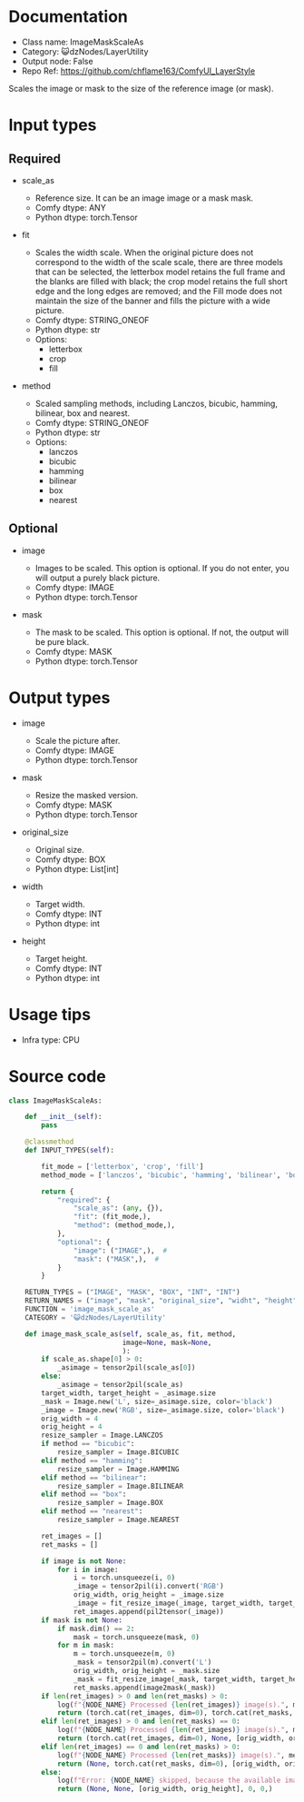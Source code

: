 # Documentation
- Class name: ImageMaskScaleAs
- Category: 😺dzNodes/LayerUtility
- Output node: False
- Repo Ref: https://github.com/chflame163/ComfyUI_LayerStyle

Scales the image or mask to the size of the reference image (or mask).

# Input types

## Required

- scale_as
    - Reference size. It can be an image image or a mask mask.
    - Comfy dtype: ANY
    - Python dtype: torch.Tensor

- fit
    - Scales the width scale. When the original picture does not correspond to the width of the scale scale, there are three models that can be selected, the letterbox model retains the full frame and the blanks are filled with black; the crop model retains the full short edge and the long edges are removed; and the Fill mode does not maintain the size of the banner and fills the picture with a wide picture.
    - Comfy dtype: STRING_ONEOF
    - Python dtype: str
    - Options:
        - letterbox
        - crop
        - fill

- method
    - Scaled sampling methods, including Lanczos, bicubic, hamming, bilinear, box and nearest.
    - Comfy dtype: STRING_ONEOF
    - Python dtype: str
    - Options:
        - lanczos
        - bicubic
        - hamming
        - bilinear
        - box
        - nearest

## Optional

- image
    - Images to be scaled. This option is optional. If you do not enter, you will output a purely black picture.
    - Comfy dtype: IMAGE
    - Python dtype: torch.Tensor

- mask
    - The mask to be scaled. This option is optional. If not, the output will be pure black.
    - Comfy dtype: MASK
    - Python dtype: torch.Tensor

# Output types

- image
    - Scale the picture after.
    - Comfy dtype: IMAGE
    - Python dtype: torch.Tensor

- mask
    - Resize the masked version.
    - Comfy dtype: MASK
    - Python dtype: torch.Tensor

- original_size
    - Original size.
    - Comfy dtype: BOX
    - Python dtype: List[int]

- width
    - Target width.
    - Comfy dtype: INT
    - Python dtype: int

- height
    - Target height.
    - Comfy dtype: INT
    - Python dtype: int

# Usage tips
- Infra type: CPU

# Source code
```python
class ImageMaskScaleAs:

    def __init__(self):
        pass

    @classmethod
    def INPUT_TYPES(self):

        fit_mode = ['letterbox', 'crop', 'fill']
        method_mode = ['lanczos', 'bicubic', 'hamming', 'bilinear', 'box', 'nearest']

        return {
            "required": {
                "scale_as": (any, {}),
                "fit": (fit_mode,),
                "method": (method_mode,),
            },
            "optional": {
                "image": ("IMAGE",),  #
                "mask": ("MASK",),  #
            }
        }

    RETURN_TYPES = ("IMAGE", "MASK", "BOX", "INT", "INT")
    RETURN_NAMES = ("image", "mask", "original_size", "widht", "height",)
    FUNCTION = 'image_mask_scale_as'
    CATEGORY = '😺dzNodes/LayerUtility'

    def image_mask_scale_as(self, scale_as, fit, method,
                            image=None, mask=None,
                            ):
        if scale_as.shape[0] > 0:
            _asimage = tensor2pil(scale_as[0])
        else:
            _asimage = tensor2pil(scale_as)
        target_width, target_height = _asimage.size
        _mask = Image.new('L', size=_asimage.size, color='black')
        _image = Image.new('RGB', size=_asimage.size, color='black')
        orig_width = 4
        orig_height = 4
        resize_sampler = Image.LANCZOS
        if method == "bicubic":
            resize_sampler = Image.BICUBIC
        elif method == "hamming":
            resize_sampler = Image.HAMMING
        elif method == "bilinear":
            resize_sampler = Image.BILINEAR
        elif method == "box":
            resize_sampler = Image.BOX
        elif method == "nearest":
            resize_sampler = Image.NEAREST

        ret_images = []
        ret_masks = []

        if image is not None:
            for i in image:
                i = torch.unsqueeze(i, 0)
                _image = tensor2pil(i).convert('RGB')
                orig_width, orig_height = _image.size
                _image = fit_resize_image(_image, target_width, target_height, fit, resize_sampler)
                ret_images.append(pil2tensor(_image))
        if mask is not None:
            if mask.dim() == 2:
                mask = torch.unsqueeze(mask, 0)
            for m in mask:
                m = torch.unsqueeze(m, 0)
                _mask = tensor2pil(m).convert('L')
                orig_width, orig_height = _mask.size
                _mask = fit_resize_image(_mask, target_width, target_height, fit, resize_sampler).convert('L')
                ret_masks.append(image2mask(_mask))
        if len(ret_images) > 0 and len(ret_masks) > 0:
            log(f"{NODE_NAME} Processed {len(ret_images)} image(s).", message_type='finish')
            return (torch.cat(ret_images, dim=0), torch.cat(ret_masks, dim=0), [orig_width, orig_height], target_width, target_height,)
        elif len(ret_images) > 0 and len(ret_masks) == 0:
            log(f"{NODE_NAME} Processed {len(ret_images)} image(s).", message_type='finish')
            return (torch.cat(ret_images, dim=0), None, [orig_width, orig_height], target_width, target_height,)
        elif len(ret_images) == 0 and len(ret_masks) > 0:
            log(f"{NODE_NAME} Processed {len(ret_masks)} image(s).", message_type='finish')
            return (None, torch.cat(ret_masks, dim=0), [orig_width, orig_height], target_width, target_height,)
        else:
            log(f"Error: {NODE_NAME} skipped, because the available image or mask is not found.", message_type='error')
            return (None, None, [orig_width, orig_height], 0, 0,)
```
